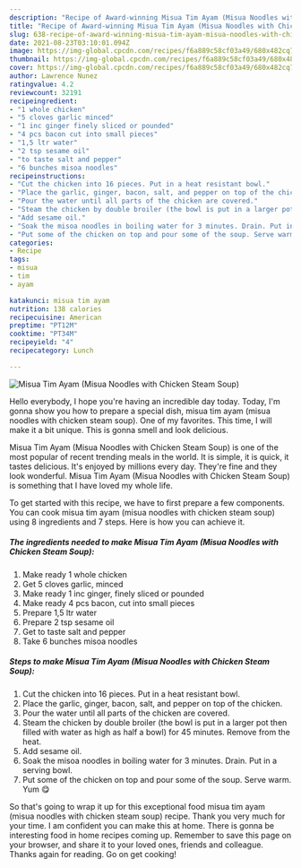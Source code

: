 ```yaml
---
description: "Recipe of Award-winning Misua Tim Ayam (Misua Noodles with Chicken Steam Soup)"
title: "Recipe of Award-winning Misua Tim Ayam (Misua Noodles with Chicken Steam Soup)"
slug: 638-recipe-of-award-winning-misua-tim-ayam-misua-noodles-with-chicken-steam-soup
date: 2021-08-23T03:10:01.094Z
image: https://img-global.cpcdn.com/recipes/f6a889c58cf03a49/680x482cq70/misua-tim-ayam-misua-noodles-with-chicken-steam-soup-recipe-main-photo.jpg
thumbnail: https://img-global.cpcdn.com/recipes/f6a889c58cf03a49/680x482cq70/misua-tim-ayam-misua-noodles-with-chicken-steam-soup-recipe-main-photo.jpg
cover: https://img-global.cpcdn.com/recipes/f6a889c58cf03a49/680x482cq70/misua-tim-ayam-misua-noodles-with-chicken-steam-soup-recipe-main-photo.jpg
author: Lawrence Nunez
ratingvalue: 4.2
reviewcount: 32191
recipeingredient:
- "1 whole chicken"
- "5 cloves garlic minced"
- "1 inc ginger finely sliced or pounded"
- "4 pcs bacon cut into small pieces"
- "1,5 ltr water"
- "2 tsp sesame oil"
- "to taste salt and pepper"
- "6 bunches misoa noodles"
recipeinstructions:
- "Cut the chicken into 16 pieces. Put in a heat resistant bowl."
- "Place the garlic, ginger, bacon, salt, and pepper on top of the chicken."
- "Pour the water until all parts of the chicken are covered."
- "Steam the chicken by double broiler (the bowl is put in a larger pot then filled with water as high as half a bowl) for 45 minutes. Remove from the heat."
- "Add sesame oil."
- "Soak the misoa noodles in boiling water for 3 minutes. Drain. Put in a serving bowl."
- "Put some of the chicken on top and pour some of the soup. Serve warm. Yum 😋"
categories:
- Recipe
tags:
- misua
- tim
- ayam

katakunci: misua tim ayam 
nutrition: 138 calories
recipecuisine: American
preptime: "PT12M"
cooktime: "PT34M"
recipeyield: "4"
recipecategory: Lunch

---
```



![Misua Tim Ayam (Misua Noodles with Chicken Steam Soup)](https://img-global.cpcdn.com/recipes/f6a889c58cf03a49/680x482cq70/misua-tim-ayam-misua-noodles-with-chicken-steam-soup-recipe-main-photo.jpg)

Hello everybody, I hope you're having an incredible day today. Today, I'm gonna show you how to prepare a special dish, misua tim ayam (misua noodles with chicken steam soup). One of my favorites. This time, I will make it a bit unique. This is gonna smell and look delicious.



Misua Tim Ayam (Misua Noodles with Chicken Steam Soup) is one of the most popular of recent trending meals in the world. It is simple, it is quick, it tastes delicious. It's enjoyed by millions every day. They're fine and they look wonderful. Misua Tim Ayam (Misua Noodles with Chicken Steam Soup) is something that I have loved my whole life.


To get started with this recipe, we have to first prepare a few components. You can cook misua tim ayam (misua noodles with chicken steam soup) using 8 ingredients and 7 steps. Here is how you can achieve it.

<!--inarticleads1-->

##### The ingredients needed to make Misua Tim Ayam (Misua Noodles with Chicken Steam Soup):

1. Make ready 1 whole chicken
1. Get 5 cloves garlic, minced
1. Make ready 1 inc ginger, finely sliced ​​or pounded
1. Make ready 4 pcs bacon, cut into small pieces
1. Prepare 1,5 ltr water
1. Prepare 2 tsp sesame oil
1. Get to taste salt and pepper
1. Take 6 bunches misoa noodles




<!--inarticleads2-->

##### Steps to make Misua Tim Ayam (Misua Noodles with Chicken Steam Soup):

1. Cut the chicken into 16 pieces. Put in a heat resistant bowl.
1. Place the garlic, ginger, bacon, salt, and pepper on top of the chicken.
1. Pour the water until all parts of the chicken are covered.
1. Steam the chicken by double broiler (the bowl is put in a larger pot then filled with water as high as half a bowl) for 45 minutes. Remove from the heat.
1. Add sesame oil.
1. Soak the misoa noodles in boiling water for 3 minutes. Drain. Put in a serving bowl.
1. Put some of the chicken on top and pour some of the soup. Serve warm. Yum 😋




So that's going to wrap it up for this exceptional food misua tim ayam (misua noodles with chicken steam soup) recipe. Thank you very much for your time. I am confident you can make this at home. There is gonna be interesting food in home recipes coming up. Remember to save this page on your browser, and share it to your loved ones, friends and colleague. Thanks again for reading. Go on get cooking!
